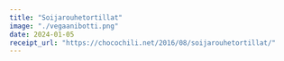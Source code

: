 ```yaml
---
title: "Soijarouhetortillat"
image: "./vegaanibotti.png"
date: 2024-01-05
receipt_url: "https://chocochili.net/2016/08/soijarouhetortillat/"
---
```


